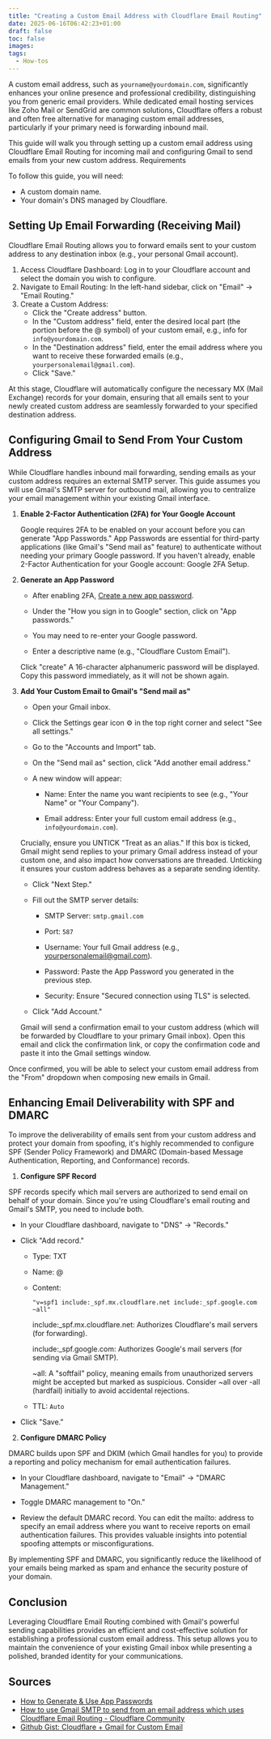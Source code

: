 ```yaml
---
title: "Creating a Custom Email Address with Cloudflare Email Routing"
date: 2025-06-16T06:42:23+01:00
draft: false
toc: false
images:
tags: 
  - How-tos
---
```

  
A custom email address, such as `yourname@yourdomain.com`, significantly enhances your online presence and professional credibility, distinguishing you from generic email providers. While dedicated email hosting services like Zoho Mail or SendGrid are common solutions, Cloudflare offers a robust and often free alternative for managing custom email addresses, particularly if your primary need is forwarding inbound mail.

This guide will walk you through setting up a custom email address using Cloudflare Email Routing for incoming mail and configuring Gmail to send emails from your new custom address.
Requirements

To follow this guide, you will need:
- A custom domain name.
- Your domain's DNS managed by Cloudflare.

## Setting Up Email Forwarding (Receiving Mail)

Cloudflare Email Routing allows you to forward emails sent to your custom address to any destination inbox (e.g., your personal Gmail account).

1. Access Cloudflare Dashboard: Log in to your Cloudflare account and select the domain you wish to configure.
2. Navigate to Email Routing: In the left-hand sidebar, click on "Email" -> "Email Routing."
3. Create a Custom Address:
    - Click the "Create address" button.
    - In the "Custom address" field, enter the desired local part (the portion before the @ symbol) of your custom email, e.g., info for `info@yourdomain.com`.
    - In the "Destination address" field, enter the email address where you want to receive these forwarded emails (e.g., `yourpersonalemail@gmail.com`).
    - Click "Save."

At this stage, Cloudflare will automatically configure the necessary MX (Mail Exchange) records for your domain, ensuring that all emails sent to your newly created custom address are seamlessly forwarded to your specified destination address.


## Configuring Gmail to Send From Your Custom Address

While Cloudflare handles inbound mail forwarding, sending emails as your custom address requires an external SMTP server. This guide assumes you will use Gmail's SMTP server for outbound mail, allowing you to centralize your email management within your existing Gmail interface.
1. **Enable 2-Factor Authentication (2FA) for Your Google Account**

    Google requires 2FA to be enabled on your account before you can generate "App Passwords." App Passwords are essential for third-party applications (like Gmail's "Send mail as" feature) to authenticate without needing your primary Google password. If you haven't already, enable 2-Factor Authentication for your Google account: Google 2FA Setup.

2. **Generate an App Password**

    - After enabling 2FA, [Create a new app password](https://support.google.com/accounts/answer/185833?hl=en).

    - Under the "How you sign in to Google" section, click on "App passwords."

    - You may need to re-enter your Google password.

    - Enter a descriptive name (e.g., "Cloudflare Custom Email").

    Click "create" A 16-character alphanumeric password will be displayed. Copy this password immediately, as it will not be shown again.

3. **Add Your Custom Email to Gmail's "Send mail as"**

    - Open your Gmail inbox.

    - Click the Settings gear icon ⚙️ in the top right corner and select "See all settings."

    - Go to the "Accounts and Import" tab.

    - On the "Send mail as" section, click "Add another email address."

    -  A new window will appear:

        - Name: Enter the name you want recipients to see (e.g., "Your Name" or "Your Company").

        - Email address: Enter your full custom email address (e.g., `info@yourdomain.com`).

    Crucially, ensure you UNTICK "Treat as an alias." If this box is ticked, Gmail might send replies to your primary Gmail address instead of your custom one, and also impact how conversations are threaded. Unticking it ensures your custom address behaves as a separate sending identity.

    - Click "Next Step."

    - Fill out the SMTP server details:

        - SMTP Server: `smtp.gmail.com`

        - Port: `587`

        - Username: Your full Gmail address (e.g., yourpersonalemail@gmail.com).

        - Password: Paste the App Password you generated in the previous step.

        - Security: Ensure "Secured connection using TLS" is selected.

    - Click "Add Account."

    Gmail will send a confirmation email to your custom address (which will be forwarded by Cloudflare to your primary Gmail inbox). Open this email and click the confirmation link, or copy the confirmation code and paste it into the Gmail settings window.

Once confirmed, you will be able to select your custom email address from the "From" dropdown when composing new emails in Gmail.

## Enhancing Email Deliverability with SPF and DMARC

To improve the deliverability of emails sent from your custom address and protect your domain from spoofing, it's highly recommended to configure SPF (Sender Policy Framework) and DMARC (Domain-based Message Authentication, Reporting, and Conformance) records.
1. **Configure SPF Record**

SPF records specify which mail servers are authorized to send email on behalf of your domain. Since you're using Cloudflare's email routing and Gmail's SMTP, you need to include both.

  - In your Cloudflare dashboard, navigate to "DNS" -> "Records."

  - Click "Add record."
      - Type: TXT
      - Name: @
      - Content:
        ```
        "v=spf1 include:_spf.mx.cloudflare.net include:_spf.google.com ~all"
        ```
        include:_spf.mx.cloudflare.net: Authorizes Cloudflare's mail servers (for forwarding).

        include:_spf.google.com: Authorizes Google's mail servers (for sending via Gmail SMTP).

        ~all: A "softfail" policy, meaning emails from unauthorized servers might be accepted but marked as suspicious. Consider ~all over -all (hardfail) initially to avoid accidental rejections.

      - TTL: `Auto` 

  - Click "Save."

2. **Configure DMARC Policy**

DMARC builds upon SPF and DKIM (which Gmail handles for you) to provide a reporting and policy mechanism for email authentication failures.

  - In your Cloudflare dashboard, navigate to "Email" -> "DMARC Management."

  - Toggle DMARC management to "On."

  - Review the default DMARC record. You can edit the mailto: address to specify an email address where you want to receive reports on email authentication failures. This provides valuable insights into potential spoofing attempts or misconfigurations.

By implementing SPF and DMARC, you significantly reduce the likelihood of your emails being marked as spam and enhance the security posture of your domain.

## Conclusion

Leveraging Cloudflare Email Routing combined with Gmail's powerful sending capabilities provides an efficient and cost-effective solution for establishing a professional custom email address. This setup allows you to maintain the convenience of your existing Gmail inbox while presenting a polished, branded identity for your communications.

## Sources
  - [How to Generate & Use App Passwords](https://support.google.com/accounts/answer/185833?hl=en)
  - [How to use Gmail SMTP to send from an email address which uses Cloudflare Email Routing - Cloudflare Community](https://community.cloudflare.com/t/solved-how-to-use-gmail-smtp-to-send-from-an-email-address-which-uses-cloudflare-email-routing/382769)
  - [Github Gist: Cloudflare + Gmail for Custom Email](https://gist.github.com/irazasyed/a5ca450f1b1b8a01e092b74866e9b2f1#step-4-fill-out-the-next-form
)
